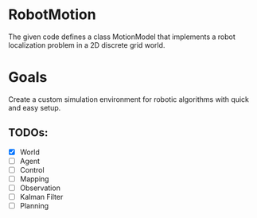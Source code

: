 # RobotMotion
The given code defines a class MotionModel that implements a robot localization  problem in a 2D discrete grid world.

# Goals
Create a custom simulation environment for robotic algorithms with quick and easy setup.
## TODOs:
- [x] World 
- [ ] Agent
- [ ] Control
- [ ] Mapping
- [ ] Observation
- [ ] Kalman Filter
- [ ] Planning